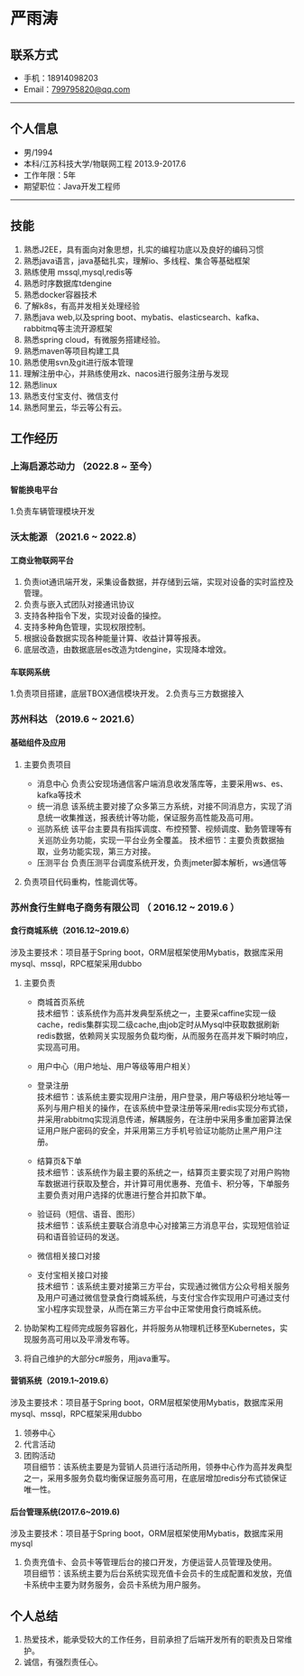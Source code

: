 # 严雨涛

## 联系方式
- 手机：18914098203 
- Email：799795820@qq.com


---

## 个人信息

 - 男/1994 
 - 本科/江苏科技大学/物联网工程 2013.9-2017.6
 - 工作年限：5年
 - 期望职位：Java开发工程师

---

## 技能
1.  熟悉J2EE，具有面向对象思想，扎实的编程功底以及良好的编码习惯
2.  熟悉java语言，java基础扎实，理解io、多线程、集合等基础框架
3.  熟练使用 mssql,mysql,redis等
4.  熟悉时序数据库tdengine
5.  熟悉docker容器技术
6.  了解k8s，有高并发相关处理经验
7.  熟悉java web,以及spring boot、mybatis、elasticsearch、kafka、rabbitmq等主流开源框架
8.  熟悉spring cloud，有微服务搭建经验。
9.  熟悉maven等项目构建工具
10. 熟悉使用svn及git进行版本管理
11. 理解注册中心，并熟练使用zk、nacos进行服务注册与发现
12. 熟悉linux
13. 熟悉支付宝支付、微信支付
14. 熟悉阿里云，华云等公有云。


## 工作经历

### 上海启源芯动力 （2022.8 ~ 至今）
#### 智能换电平台
1.负责车辆管理模块开发

### 沃太能源 （2021.6 ~ 2022.8）
#### 工商业物联网平台
1. 负责iot通讯端开发，采集设备数据，并存储到云端，实现对设备的实时监控及管理。
2. 负责与嵌入式团队对接通讯协议
3. 支持各种指令下发，实现对设备的操控。
4. 支持多种角色管理，实现权限控制。
5. 根据设备数据实现各种能量计算、收益计算等报表。
6. 底层改造，由数据底层es改造为tdengine，实现降本增效。

#### 车联网系统
1.负责项目搭建，底层TBOX通信模块开发。
2.负责与三方数据接入

### 苏州科达 （2019.6 ~ 2021.6）
#### 基础组件及应用
1. 主要负责项目
   - 消息中心
     负责公安现场通信客户端消息收发落库等，主要采用ws、es、kafka等技术
   - 统一消息
     该系统主要对接了众多第三方系统，对接不同消息方，实现了消息统一收集推送，报表统计等功能，保证服务高性能及高可用。
   - 巡防系统
     该平台主要具有指挥调度、布控预警、视频调度、勤务管理等有关巡防业务功能，实现一平台业务全覆盖。
     技术细节：主要负责数据抽取，业务功能实现，第三方对接。
   - 压测平台
     负责压测平台调度系统开发，负责jmeter脚本解析，ws通信等
     
2. 负责项目代码重构，性能调优等。

### 苏州食行生鲜电子商务有限公司 （ 2016.12 ~ 2019.6 ）

#### 食行商城系统（2016.12~2019.6）

涉及主要技术：项目基于Spring boot，ORM层框架使用Mybatis，数据库采用mysql、mssql，RPC框架采用dubbo
1. 主要负责
   - 商城首页系统   
     技术细节：该系统作为高并发典型系统之一，主要采caffine实现一级cache，redis集群实现二级cache,由job定时从Mysql中获取数据刷新redis数据，依赖网关实现服务负载均衡，从而服务在高并发下瞬时响应，实现高可用。
     
   - 用户中心（用户地址、用户等级等用户相关）
   - 登录注册  
     技术细节：该系统主要实现用户注册，用户登录，用户等级积分地址等一系列与用户相关的操作，在该系统中登录注册等采用redis实现分布式锁，并采用rabbitmq实现消息传递，解耦服务，在注册中采用多重加密算法保证用户账户密码的安全，并采用第三方手机号验证功能防止黑产用户注册。
     
   - 结算页&下单  
     技术细节：该系统作为最主要的系统之一，结算页主要实现了对用户购物车数据进行获取及整合，并计算可用优惠券、充值卡、积分等，下单服务主要负责对用户选择的优惠进行整合并扣款下单。
     
   - 验证码（短信、语音、图形）  
     技术细节：该系统主要联合消息中心对接第三方消息平台，实现短信验证码和语音验证码的发送。
     
   - 微信相关接口对接  
   - 支付宝相关接口对接  
     技术细节：该系统主要对接第三方平台，实现通过微信方公众号相关服务及用户可通过微信登录食行商城系统，与支付宝合作实现用户可通过支付宝小程序实现登录，从而在第三方平台中正常使用食行商城系统。
     
2. 协助架构工程师完成服务容器化，并将服务从物理机迁移至Kubernetes，实现服务高可用以及平滑发布等。
3. 将自己维护的大部分c#服务，用java重写。

#### 营销系统（2019.1~2019.6）
涉及主要技术：项目基于Spring boot，ORM层框架使用Mybatis，数据库采用mysql、mssql，RPC框架采用dubbo
1. 领券中心
2. 代言活动
3. 团购活动  
  项目细节：该系统主要是为营销人员进行活动所用，领券中心作为高并发典型之一，采用多服务负载均衡保证服务高可用，在底层增加redis分布式锁保证唯一性。

#### 后台管理系统(2017.6~2019.6)  
涉及主要技术：项目基于Spring boot，ORM层框架使用Mybatis，数据库采用mysql
1. 负责充值卡、会员卡等管理后台的接口开发，方便运营人员管理及使用。  
   项目细节：该系统主要为后台系统实现充值卡会员卡的生成配置和发放，充值卡系统中主要为财务服务，会员卡系统为用户服务。

## 个人总结
 1. 热爱技术，能承受较大的工作任务，目前承担了后端开发所有的职责及日常维护。
 2. 诚信，有强烈责任心。

